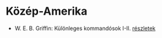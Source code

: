 # Közép-Amerika

- W. E. B. Griffin: Különleges kommandósok I-II. [részletek](_details/%7Bopf.creator%7D.md#id_321)